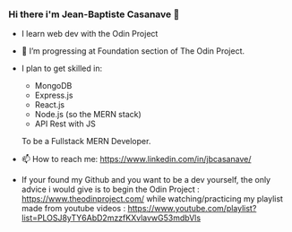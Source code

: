 ### Hi there i'm Jean-Baptiste Casanave 👋

- I learn web dev with the Odin Project
- 🌱 I’m progressing at Foundation section of The Odin Project. 
- I plan to get skilled in:
  - MongoDB
  - Express.js
  - React.js
  - Node.js (so the MERN stack)
  - API Rest with JS
  
  To be a Fullstack MERN Developer.
  
- 📫 How to reach me: https://www.linkedin.com/in/jbcasanave/

- If your found my Github and you want to be a dev yourself, the only advice i would give is to begin the Odin Project : https://www.theodinproject.com/
  while watching/practicing my playlist made from youtube videos : https://www.youtube.com/playlist?list=PLOSJ8yTY6AbD2mzzfKXvlavwG53mdbVls
